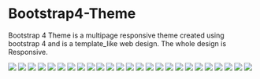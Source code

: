 # Bootstrap4-Theme
Bootstrap 4 Theme is a multipage responsive theme created using bootstrap 4 and is a template_like web design.
The whole design is Responsive.

<img src="screenshots/Screenshot (46).png">
<img src="screenshots/Screenshot (47).png">
<img src="screenshots/Screenshot (48).png">
<img src="screenshots/Screenshot (49).png">
<img src="screenshots/Screenshot (50).png">
<img src="screenshots/Screenshot (51).png">
<img src="screenshots/Screenshot (52).png">
<img src="screenshots/Screenshot (53).png">
<img src="screenshots/Screenshot (54).png">
<img src="screenshots/Screenshot (55).png">
<img src="screenshots/Screenshot (56).png">
<img src="screenshots/Screenshot (57).png">
<img src="screenshots/Screenshot (58).png">
<img src="screenshots/Screenshot (59).png">
<img src="screenshots/Screenshot (60).png">
<img src="screenshots/Screenshot (61).png">
<img src="screenshots/Screenshot (62).png">
<img src="screenshots/Screenshot (63).png">
<img src="responsive_ss/Screenshot (66).png">
<img src="responsive_ss/Screenshot (67).png">
<img src="responsive_ss/Screenshot (68).png">
<img src="responsive_ss/Screenshot (69).png">
<img src="responsive_ss/Screenshot (70).png">
<img src="responsive_ss/Screenshot (71).png">
<img src="responsive_ss/Screenshot (72).png">
